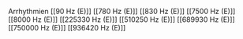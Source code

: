 Arrhythmien
[[90 Hz (E)]]
[[780 Hz (E)]]
[[830 Hz (E)]]
[[7500 Hz (E)]]
[[8000 Hz (E)]]
[[225330 Hz (E)]]
[[510250 Hz (E)]]
[[689930 Hz (E)]]
[[750000 Hz (E)]]
[[936420 Hz (E)]]
